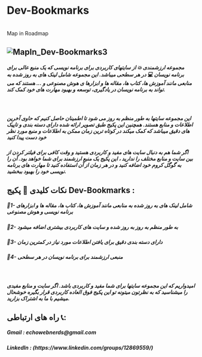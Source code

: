 <h1>Dev-Bookmarks</h1>
<br>
Map in Roadmap
<br>

![MapIn_Dev-Bookmarks3](https://github.com/echoWebNerds/Dev-Bookmarks/assets/64944885/ec4f4628-e83a-4abb-9622-96e7b84136a5)
---
<h5>
  مجموعه ارزشمندی 💥 از سایتهای کاربردی برای برنامه نویسی که یک منبع عالی برای برنامه نویسان 💻 در هر سطحی میباشد. این مجموعه شامل لینک های به روز شده به منابعی مانند آموزش ها، کتاب ها، مقاله ها و ابزارها ی هوش مصنوعی و ... هستند که می تواند به برنامه نویسان در یادگیری، توسعه و بهبود مهارت های خود کمک کند.
</h5>
<br>
<h5>
این مجموعه سایتها به طور منظم به روز می شود تا اطمینان حاصل کنیم که حاوی آخرین اطلاعات و منابع  هستند. همچنین این پکیج طبق تصویر ارائه شده دارای دسته بندی و تاپیک های  دقیق  میباشد که کمک میکند در کوتاه ترین زمان ممکن به اطلاعات و منبع مورد نظر خود دست پیدا کنید
</h5>
<h5>
  اگر شما هم به دنبال سایت های مفید و کاربردی هستید و  وقت کافی برای فیلتر کردن از بین  سایت و منابع مختلف را ندارید ، این  پکیج یک منبع ارزشمند برای شما خواهد بود. آن را به گوگل کروم خود اضافه کنید و در هر زمان از آن استفاده کنید تا مهارت های برنامه نویسی خود را بهبود ببخشید.
</h5>
<h2>
   نکات کلیدی 🔑 پکیج Dev-Bookmarks :

</h2>
<h5>

📌1- شامل لینک های به روز شده به منابعی مانند آموزش ها، کتاب ها، مقاله ها و ابزارهای برنامه نویسی و هوش مصنوعی 
</h5>
<h5>  
📌2- به طور منظم به روز به روز شده و سایت های کاربردی بیشتری اضافه میشود 

</h5>
<h5>
📌3- دارای دسته بندی دقیق برای یافتن اطلاعات مورد نیاز در کمترین زمان
</h5>
<h5>
📌4- منبعی ارزشمند برای برنامه نویسان در هر سطحی
</h5>
<br>

<h5>
  امیدواریم که این مجموعه سایتها برای شما مفید و کاربردی باشد. اگر سایت و منابع مفیدی را میشناسید که به نظرتون میتونه تو این پکیج فوق العاده کاربردی قرار بگیره خوشحال میشیم با ما به اشتراک بزارید.

</h5>
<h2>
  راه های ارتباطی 📞:
</h2>
<h5>
  Gmail : echowebnerds@gmail.com
  </h5>
  <h5>
LinkedIn : (https://www.linkedin.com/groups/12869559/)
</h5>
